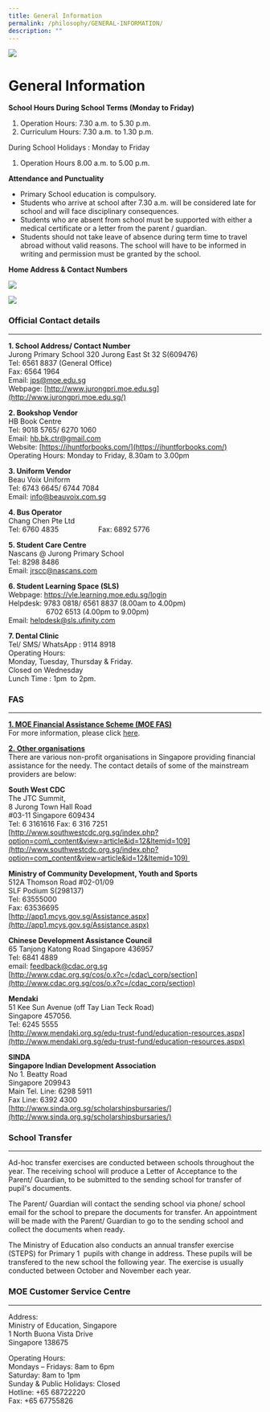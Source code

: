 ```yaml
---
title: General Information
permalink: /philosophy/GENERAL-INFORMATION/
description: ""
---
```

![](/images/Banner.png)

General Information
===================
**School Hours During School Terms (Monday to Friday)**
1)	Operation Hours: 7.30 a.m. to 5.30 p.m.
2)	Curriculum Hours: 7.30 a.m. to 1.30 p.m.

During School Holidays : Monday to Friday 
1) Operation Hours 8.00 a.m. to 5.00 p.m.

**Attendance and Punctuality**
* Primary School education is compulsory.
* Students who arrive at school after 7.30 a.m. will be considered late for school and will face disciplinary consequences.
* Students who are absent from school must be supported with either a medical certificate or a letter from the parent / guardian.
* Students should not take leave of absence during term time to travel abroad without valid reasons. The school will have to be informed in writing and permission must be granted by the school.

**Home Address & Contact Numbers**

![](/images/General%20Information1.png)

![](/images/General%20Information2.png)

### Official Contact details
------------------------

<b>1\. School Address/ Contact Number</b> <br>
Jurong Primary School 320 Jurong East St 32 S(609476) <br>
Tel: 6561 8837 (General Office) <br>
Fax: 6564 1964 <br>
Email: [jps@moe.edu.sg](mailto:jps@moe.edu.sg) <br>
Webpage: [http://www.jurongpri.moe.edu.sg](http://www.jurongpri.moe.edu.sg/)
 
 

<b>2\. Bookshop Vendor</b> <br>
HB Book Centre <br>
Tel: 9018 5765/ 6270 1060 <br>
Email: [hb.bk.ctr@gmail.com](mailto:hb.bk.ctr@gmail.com) <br>
Website: [https://ihuntforbooks.com/](https://ihuntforbooks.com/) <br>
Operating Hours: Monday to Friday, 8.30am to 3.00pm

  

<b>3\. Uniform Vendor</b> <br>
Beau Voix Uniform <br>
Tel: 6743 6645/ 6744 7084 <br>
Email: [info@beauvoix.com.sg](mailto:info@beauvoix.com.sg)


<b>4\. Bus Operator</b> <br>
Chang Chen Pte Ltd <br>
Tel: 6760 4835                    Fax: 6892 5776

  
<b>5\. Student Care Centre</b> <br>
Nascans @ Jurong Primary School
<br> Tel: 8298 8486
<br> Email: jrscc@nascans.com

<b>6\. Student Learning Space (SLS)</b> <br>
Webpage: https://vle.learning.moe.edu.sg/login <br>  Helpdesk: 9783 0818/ 6561 8837 (8.00am to 4.00pm)  
                   6702 6513 (4.00pm to 9.00pm) <br> 
									 Email: [helpdesk@sls.ufinity.com](mailto:helpdesk@sls.ufinity.com)  
  

<b>7\. Dental Clinic</b> <br>Tel/ SMS/ WhatsApp : 9114 8918 <br>Operating Hours: <br>
Monday, Tuesday, Thursday & Friday. <br>
Closed on Wednesday <br>Lunch Time : 1pm  to 2pm.


### FAS
---

<u><b>1\. MOE Financial Assistance Scheme (MOE FAS)</b></u> <br>
For more information, please click [here](https://www.moe.gov.sg/financial-matters/financial-assistance). 

<u><b>2. Other organisations</b></u> <br>
There are various non-profit organisations in Singapore providing financial assistance for the needy. The contact details of some of the mainstream providers are below: 

<b>South West CDC</b> <br>
The JTC Summit, <br>
8 Jurong Town Hall Road <br>
#03-11 Singapore 609434 <br>
Tel: 6 3161616 Fax: 6 316 7251 <br>
[http://www.southwestcdc.org.sg/index.php?option=com\_content&view=article&id=12&Itemid=109](http://www.southwestcdc.org.sg/index.php?option=com_content&view=article&id=12&Itemid=109) 

<b>Ministry of Community Development, Youth and Sports</b> <br>
512A Thomson Road #02-01/09 <br>
SLF Podium S(298137) <br>
Tel: 63555000 <br>
Fax: 63536695 <br>
[http://app1.mcys.gov.sg/Assistance.aspx](http://app1.mcys.gov.sg/Assistance.aspx)

<b>Chinese Development Assistance Council</b> <br>
65 Tanjong Katong Road Singapore 436957 <br>
Tel: 6841 4889 <br>
email: [feedback@cdac.org.sg](mailto:feedback@cdac.org.sg) <br>
[http://www.cdac.org.sg/cos/o.x?c=/cdac\_corp/section](http://www.cdac.org.sg/cos/o.x?c=/cdac_corp/section)

<b>Mendaki</b> <br>
51 Kee Sun Avenue (off Tay Lian Teck Road) <br>
Singapore 457056. <br>
Tel: 6245 5555 <br>
[http://www.mendaki.org.sg/edu-trust-fund/education-resources.aspx](http://www.mendaki.org.sg/edu-trust-fund/education-resources.aspx)

<b>SINDA</b> <br>
<b>Singapore Indian Development Association</b> <br>
No 1. Beatty Road <br>
Singapore 209943 <br>
Main Tel. Line: 6298 5911 <br>
Fax Line: 6392 4300 <br>
[http://www.sinda.org.sg/scholarshipsbursaries/](http://www.sinda.org.sg/scholarshipsbursaries/)

### School Transfer
---------------

  

Ad-hoc transfer exercises are conducted between schools throughout the year. The receiving school will produce a Letter of Acceptance to the Parent/ Guardian, to be submitted to the sending school for transfer of pupil's documents.

The Parent/ Guardian will contact the sending school via phone/ school email for the school to prepare the documents for transfer. An appointment will be made with the Parent/ Guardian to go to the sending school and collect the documents when ready.

The Ministry of Education also conducts an annual transfer exercise (STEPS) for Primary 1  pupils with change in address. These pupils will be transfered to the new school the following year. The exercise is usually conducted between October and November each year.

  

### MOE Customer Service Centre
---------------------------

  

Address:  
Ministry of Education, Singapore   
1 North Buona Vista Drive  
Singapore 138675

Operating Hours:  
Mondays – Fridays: 8am to 6pm  
Saturday: 8am to 1pm  
Sunday & Public Holidays: Closed <br>
Hotline: +65 68722220  
Fax: +65 67755826